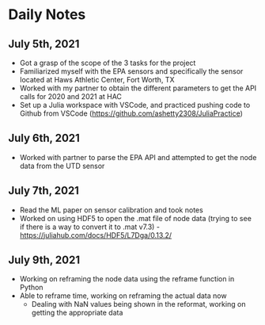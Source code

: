 # Daily Notes 

## July 5th, 2021
- Got a grasp of the scope of the 3 tasks for the project 
- Familiarized myself with the EPA sensors and specifically the sensor located at Haws Athletic Center, Fort Worth, TX
- Worked with my partner to obtain the different parameters to get the API calls for 2020 and 2021 at HAC 
- Set up a Julia workspace with VSCode, and practiced pushing code to Github from VSCode (https://github.com/ashetty2308/JuliaPractice)

## July 6th, 2021
- Worked with partner to parse the EPA API and attempted to get the node data from the UTD sensor 

## July 7th, 2021
- Read the ML paper on sensor calibration and took notes
- Worked on using HDF5 to open the .mat file of node data (trying to see if there is a way to convert it to .mat v7.3) - https://juliahub.com/docs/HDF5/L7Dga/0.13.2/

## July 9th, 2021
- Working on reframing the node data using the reframe function in Python 
- Able to reframe time, working on reframing the actual data now 
  - Dealing with NaN values being shown in the reformat, working on getting the appropriate data 
